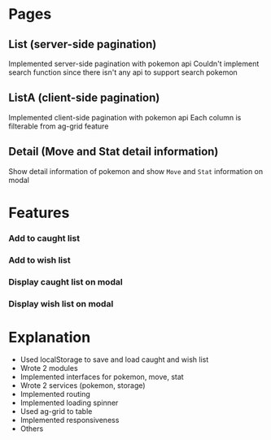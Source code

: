 # Pages
## List (server-side pagination)
Implemented server-side pagination with pokemon api
Couldn't implement search function since there isn't any api to support search pokemon

## ListA (client-side pagination)
Implemented client-side pagination with pokemon api
Each column is filterable from ag-grid feature

## Detail (Move and Stat detail information)
Show detail information of pokemon and show `Move` and `Stat` information on modal


# Features
### Add to caught list
### Add to wish list
### Display caught list on modal
### Display wish list on modal


# Explanation

- Used localStorage to save and load caught and wish list
- Wrote 2 modules
- Implemented interfaces for pokemon, move, stat
- Wrote 2 services (pokemon, storage)
- Implemented routing
- Implemented loading spinner
- Used ag-grid to table
- Implemented responsiveness
- Others